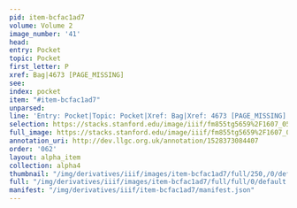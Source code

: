 ```yaml
---
pid: item-bcfac1ad7
volume: Volume 2
image_number: '41'
head: 
entry: Pocket
topic: Pocket
first_letter: P
xref: Bag|4673 [PAGE_MISSING]
see: 
index: pocket
item: "#item-bcfac1ad7"
unparsed: 
line: 'Entry: Pocket|Topic: Pocket|Xref: Bag|Xref: 4673 [PAGE_MISSING]|Index: pocket|#item-bcfac1ad7'
selection: https://stacks.stanford.edu/image/iiif/fm855tg5659%2F1607_0508/296,972,3096,311/full/0/default.jpg
full_image: https://stacks.stanford.edu/image/iiif/fm855tg5659%2F1607_0508/full/full/0/default.jpg
annotation_uri: http://dev.llgc.org.uk/annotation/1528373084407
order: '062'
layout: alpha_item
collection: alpha4
thumbnail: "/img/derivatives/iiif/images/item-bcfac1ad7/full/250,/0/default.jpg"
full: "/img/derivatives/iiif/images/item-bcfac1ad7/full/full/0/default.jpg"
manifest: "/img/derivatives/iiif/item-bcfac1ad7/manifest.json"
---
```

